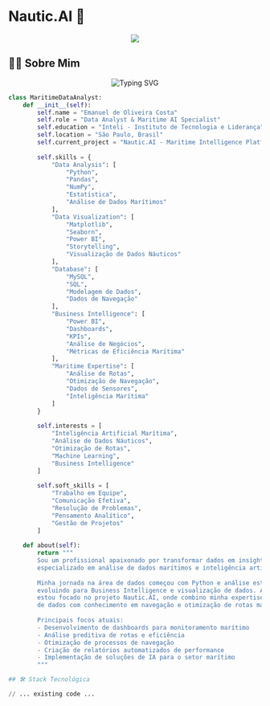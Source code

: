 # Nautic.AI 🚢

<div align="center">
  <img src="https://capsule-render.vercel.app/api?type=waving&color=2E8B57&height=200&section=header&text=Nautic.AI&fontSize=80&fontAlignY=35&animation=twinkling&desc=Maritime%20Intelligence%20Platform&descAlignY=55&descAlign=50"/>
</div>

## 👨‍💻 Sobre Mim

<div align="center">
  <img src="https://readme-typing-svg.herokuapp.com?font=Fira+Code&weight=500&size=40&pause=1000&color=2E8B57&center=true&vCenter=true&width=600&height=100&lines=Data+Analyst;Maritime+AI+Specialist;Business+Intelligence+Expert" alt="Typing SVG" />
</div>

```python
class MaritimeDataAnalyst:
    def __init__(self):
        self.name = "Emanuel de Oliveira Costa"
        self.role = "Data Analyst & Maritime AI Specialist"
        self.education = "Inteli - Instituto de Tecnologia e Liderança"
        self.location = "São Paulo, Brasil"
        self.current_project = "Nautic.AI - Maritime Intelligence Platform"
        
        self.skills = {
            "Data Analysis": [
                "Python", 
                "Pandas", 
                "NumPy", 
                "Estatística",
                "Análise de Dados Marítimos"
            ],
            "Data Visualization": [
                "Matplotlib", 
                "Seaborn", 
                "Power BI", 
                "Storytelling",
                "Visualização de Dados Náuticos"
            ],
            "Database": [
                "MySQL", 
                "SQL", 
                "Modelagem de Dados",
                "Dados de Navegação"
            ],
            "Business Intelligence": [
                "Power BI", 
                "Dashboards", 
                "KPIs", 
                "Análise de Negócios",
                "Métricas de Eficiência Marítima"
            ],
            "Maritime Expertise": [
                "Análise de Rotas",
                "Otimização de Navegação",
                "Dados de Sensores",
                "Inteligência Marítima"
            ]
        }
        
        self.interests = [
            "Inteligência Artificial Marítima",
            "Análise de Dados Náuticos",
            "Otimização de Rotas",
            "Machine Learning",
            "Business Intelligence"
        ]
        
        self.soft_skills = [
            "Trabalho em Equipe",
            "Comunicação Efetiva",
            "Resolução de Problemas",
            "Pensamento Analítico",
            "Gestão de Projetos"
        ]
        
    def about(self):
        return """
        Sou um profissional apaixonado por transformar dados em insights valiosos,
        especializado em análise de dados marítimos e inteligência artificial.
        
        Minha jornada na área de dados começou com Python e análise estatística,
        evoluindo para Business Intelligence e visualização de dados. Atualmente,
        estou focado no projeto Nautic.AI, onde combino minha expertise em análise
        de dados com conhecimento em navegação e otimização de rotas marítimas.
        
        Principais focos atuais:
        - Desenvolvimento de dashboards para monitoramento marítimo
        - Análise preditiva de rotas e eficiência
        - Otimização de processos de navegação
        - Criação de relatórios automatizados de performance
        - Implementação de soluções de IA para o setor marítimo
        """

## 🛠️ Stack Tecnológica

// ... existing code ...
